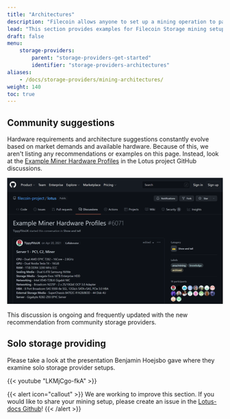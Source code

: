 ```yaml
---
title: "Architectures"
description: "Filecoin allows anyone to set up a mining operation to participate in a global, distributed storage market."
lead: "This section provides examples for Filecoin Storage mining setups to guide miners to plan and make the right choices when acquiring and setting up their mining infrastructure. Any storage mining setup must meet the minimal hardware requirements."
draft: false
menu:
    storage-providers:
        parent: "storage-providers-get-started"
        identifier: "storage-providers-architectures"
aliases:
    - /docs/storage-providers/mining-architectures/
weight: 140
toc: true
---
```


## Community suggestions 

Hardware requirements and architecture suggestions constantly evolve based on market demands and available hardware. Because of this, we aren't listing any recommendations or examples on this page. Instead, look at the [Example Miner Hardware Profiles](https://github.com/filecoin-project/lotus/discussions/6071) in the Lotus project GitHub discussions.

[![Screenshot of a community discussion on GitHub.](github-arch-discussion.png)](https://github.com/filecoin-project/lotus/discussions/6071)

This discussion is ongoing and frequently updated with the new recommendation from community storage providers.

## Solo storage providing

Please take a look at the presentation Benjamin Hoejsbo gave where they examine solo storage provider setups.

{{< youtube "LKMjCgo-fkA" >}}

{{< alert icon="callout" >}}
We are working to improve this section. If you would like to share your mining setup, please create an issue in the [Lotus-docs Github](https://github.com/filecoin-project/lotus-docs/issues)!
{{< /alert >}}

